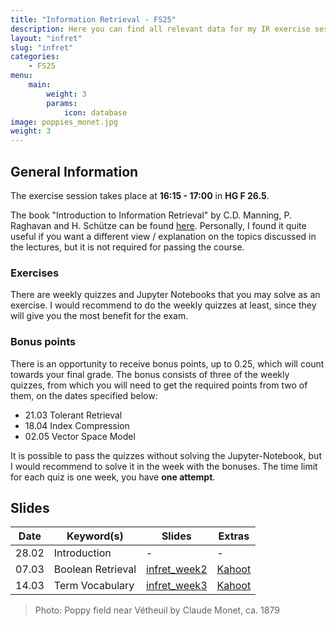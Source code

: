 ```yaml
---
title: "Information Retrieval - FS25"
description: Here you can find all relevant data for my IR exercise sessions. If you spot any mistakes or have any suggestions for improvements, don't hesitate to contact me.
layout: "infret"
slug: "infret"
categories:
    - FS25
menu:
    main:
        weight: 3
        params: 
            icon: database
image: poppies_monet.jpg
weight: 3
---
```


## General Information

The exercise session takes place at **16:15 - 17:00** in **HG F 26.5**.

The book "Introduction to Information Retrieval" by C.D. Manning, P. Raghavan and H. Schütze can be found [here](./file/irbookonlinereading.pdf). Personally, I found it quite useful if you want a different view / explanation on the topics discussed in the lectures, but it is not required for passing the course. 

### Exercises

There are weekly quizzes and Jupyter Notebooks that you may solve as an exercise. I would recommend to do the weekly quizzes at least, since they will give you the most benefit for the exam. 

### Bonus points

There is an opportunity to receive bonus points, up to 0.25, which will count towards your final grade. The bonus consists of three of the weekly quizzes, from which you will need to get the required points from two of them, on the dates specified below:

- 21.03 Tolerant Retrieval
- 18.04 Index Compression
- 02.05 Vector Space Model

It is possible to pass the quizzes without solving the Jupyter-Notebook, but I would recommend to solve it in the week with the bonuses. The time limit for each quiz is one week, you have **one attempt**.

## Slides

| Date | Keyword(s) | Slides | Extras |
| ---- | ---------- | ------ | ------ |
|  28.02  |   Introduction    | - | - |
|  07.03  | Boolean Retrieval | [infret_week2](./file/Ex_session_week2.pdf) | [Kahoot](https://create.kahoot.it/details/ed2e86e1-3521-45f9-8edc-8d1693f8bae4)
|  14.03  | Term Vocabulary   | [infret_week3](./file/Ex_session_week3.pdf) | [Kahoot](https://create.kahoot.it/details/cbb1ed53-a726-44d0-ab70-0a976c7b6505)

> Photo: Poppy field near Vétheuil by Claude Monet, ca. 1879